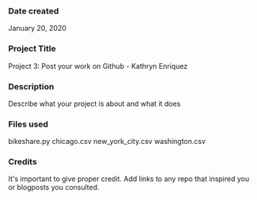 ### Date created
January 20, 2020

### Project Title
Project 3: Post your work on Github - Kathryn Enriquez

### Description
Describe what your project is about and what it does

### Files used
bikeshare.py
chicago.csv
new_york_city.csv
washington.csv

### Credits
It's important to give proper credit. Add links to any repo that inspired you or blogposts you consulted.
